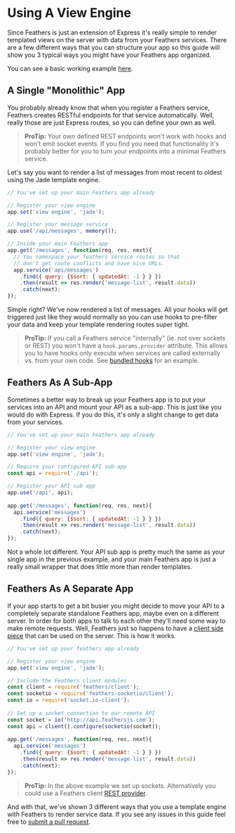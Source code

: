 # Using A View Engine

Since Feathers is just an extension of Express it's really simple to render templated views on the server with data from your Feathers services. There are a few different ways that you can structure your app so this guide will show you 3 typical ways you might have your Feathers app organized.

You can see a basic working example [here](https://github.com/feathersjs/feathers-demos/).

## A Single "Monolithic" App

You probably already know that when you register a Feathers service, Feathers creates RESTful endpoints for that service automatically. Well, really those are just Express routes, so you can define your own as well.

> **ProTip:** Your own defined REST endpoints won't work with hooks and won't emit socket events. If you find you need that functionality it's probably better for you to turn your endpoints into a minimal Feathers service.

Let's say you want to render a list of messages from most recent to oldest using the Jade template engine.

```js
// You've set up your main Feathers app already

// Register your view engine
app.set('view engine', 'jade');

// Register your message service
app.use('/api/messages', memory());

// Inside your main Feathers app
app.get('/messages', function(req, res, next){
  // You namespace your feathers service routes so that
  // don't get route conflicts and have nice URLs.
  app.service('api/messages')
    .find({ query: {$sort: { updatedAt: -1 } } })
    .then(result => res.render('message-list', result.data))
    .catch(next);
});
```

Simple right? We've now rendered a list of messages. All your hooks will get triggered just like they would normally so you can use hooks to pre-filter your data and keep your template rendering routes super tight.

> **ProTip:** If you call a Feathers service "internally" (ie. not over sockets or REST) you won't have a `hook.params.provider` attribute. This allows you to have hooks only execute when services are called externally vs. from your own code. See [bundled hooks](../hooks/bundled.md#disableproviders) for an example.

## Feathers As A Sub-App

Sometimes a better way to break up your Feathers app is to put your services into an API and mount your API as a sub-app. This is just like you would do with Express. If you do this, it's only a slight change to get data from your services.

```js
// You've set up your main Feathers app already

// Register your view engine
app.set('view engine', 'jade');

// Require your configured API sub-app
const api = require('./api');

// Register your API sub app
app.use('/api', api);
​
app.get('/messages', function(req, res, next){
  api.service('messages')
    .find({ query: {$sort: { updatedAt: -1 } } })
    .then(result => res.render('message-list', result.data))
    .catch(next);
});
```

Not a whole lot different. Your API sub app is pretty much the same as your single app in the previous example, and your main Feathers app is just a really small wrapper that does little more than render templates.

## Feathers As A Separate App

If your app starts to get a bit busier you might decide to move your API to a completely separate standalone Feathers app, maybe even on a different server. In order for both apps to talk to each other they'll need some way to make remote requests. Well, Feathers just so happens to have a [client side piece](../clients/feathers.md) that can be used on the server. This is how it works.

```js
// You've set up your feathers app already

// Register your view engine
app.set('view engine', 'jade');

// Include the Feathers client modules
const client = require('feathers/client');
const socketio = require('feathers-socketio/client');
const io = require('socket.io-client');
​
// Set up a socket connection to our remote API
const socket = io('http://api.feathersjs.com');
const api = client().configure(socketio(socket));
​
app.get('/messages', function(req, res, next){
  api.service('messages')
    .find({ query: {$sort: { updatedAt: -1 } } })
    .then(result => res.render('message-list', result.data))
    .catch(next);
});
```

> **ProTip:** In the above example we set up sockets. Alternatively you could use a Feathers client [REST provider](../clients/rest.md).

And with that, we've shown 3 different ways that you use a template engine with Feathers to render service data. If you see any issues in this guide feel free to [submit a pull request](https://github.com/feathersjs/feathers-docs/edit/master/guides/server-side-rendering.md).
